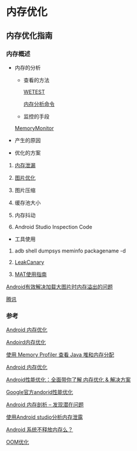 # 内存优化

## 内存优化指南

### 内存概述

* 内存的分析
	* 查看的方法

		[WETEST](https://wetest.qq.com/lab/view/359.html)

		[内存分析命令](http://gityuan.com/2016/01/02/memory-analysis-command/)

	
	* 监控的手段

	[MemoryMonitor](https://www.diycode.cc/projects/cundong/MemoryMonitor)


* 产生的原因

* 优化的方案

1. [内存泄漏](./android_memory_leak.md)

2. [图片优化](./android_memory_bitmap.md)

3. 图片压缩

4. 缓存池大小

5. 内存抖动

6. Android Studio Inspection Code

* 工具使用

1. adb shell dumpsys meminfo packagename -d

1. [LeakCanary](./android_tool_leakcanary.md)

2. [MAT使用指南](./android_tool_mat.md)


[Android有效解决加载大图片时内存溢出的问题](http://www.cnblogs.com/wanqieddy/archive/2011/11/25/2263381.html)


[腾讯](http://mp.weixin.qq.com/s?__biz=MzAxMzYyNDkyNA==&mid=2651332083&idx=1&sn=d5a1b24736d6f14ff24dfecf15e397a9&scene=0#wechat_redirect)


### 参考

[Android 内存优化](http://yefangqingchen.com/2017/04/01/Android-%E5%86%85%E5%AD%98%E4%BC%98%E5%8C%96/)

[Andoird内存优化](https://mp.weixin.qq.com/s/2MsEAR9pQfMr1Sfs7cPdWQ)

[使用 Memory Profiler 查看 Java 堆和内存分配](https://developer.android.com/studio/profile/memory-profiler?hl=zh-cn)

[Android 内存优化](http://wuxiaolong.me/2017/04/15/memory/)

[Android性能优化：全面带你了解 内存优化 & 解决方案](https://juejin.im/entry/5aea6d08f265da0b8f62601f)

[Google官方andorid性能优化](https://www.kancloud.cn/alex_wsc/better/202711)

[Android 内存剖析 – 发现潜在问题](http://www.importnew.com/2433.html)

[使用Android studio分析内存泄露](http://www.jianshu.com/p/c49f778e7acf)

[Android 系统不释放内存么？](https://juejin.im/entry/5b9af2de6fb9a05cdd2cf457?utm_source=gold_browser_extension)


[OOM优化](http://rayleeya.iteye.com/blog/1956059)